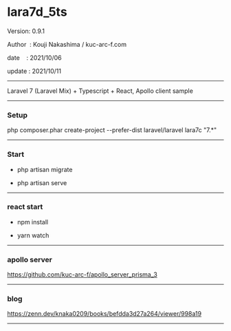 ﻿# lara7d_5ts

 Version: 0.9.1

 Author  : Kouji Nakashima / kuc-arc-f.com

 date    : 2021/10/06

 update : 2021/10/11

***

Laravel 7 (Laravel Mix) + Typescript + React, Apollo client sample

***
### Setup

php composer.phar create-project --prefer-dist laravel/laravel lara7c "7.*"

***
### Start

* php artisan migrate

* php artisan serve

***
### react start

* npm install

* yarn watch

***
### apollo server

https://github.com/kuc-arc-f/apollo_server_prisma_3

***
### blog

https://zenn.dev/knaka0209/books/befdda3d27a264/viewer/998a19

***




